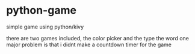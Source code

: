# python-game
simple game using python/kivy

there are two games included, the color picker and the type the word
one major problem is that i didnt make a countdown timer for the game